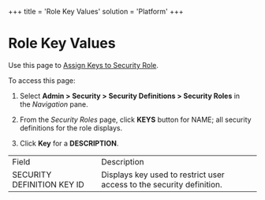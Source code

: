 +++
title = 'Role Key Values'
solution = 'Platform'
+++

# Role Key Values

<div class="use">

Use this page to [Assign Keys to Security
Role](../Use_Cases/Assign_Keys_to_Security_Role).

</div>

To access this page:

1.  Select **Admin \> Security \> Security Definitions \> Security
    Roles** in the *Navigation* pane.

2.  From the *Security Roles* page, click **KEYS** button for NAME; all
    security definitions for the role displays.

3.  Click **Key** for a
    <span style="font-weight: bold;">DESCRIPTION</span>.

|                            |                                                                       |
| -------------------------- | --------------------------------------------------------------------- |
| Field                      | Description                                                           |
| SECURITY DEFINITION KEY ID | Displays key used to restrict user access to the security definition. |
